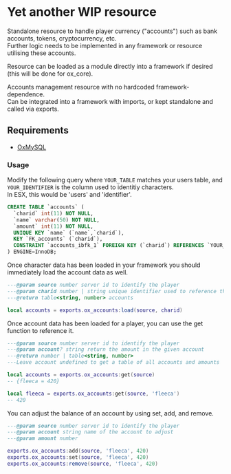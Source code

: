 # Yet another WIP resource

Standalone resource to handle player currency ("accounts") such as bank accounts, tokens, cryptocurrency, etc.  
Further logic needs to be implemented in any framework or resource utilising these accounts.  

Resource can be loaded as a module directly into a framework if desired (this will be done for ox_core).


Accounts management resource with no hardcoded framework-dependence.  
Can be integrated into a framework with imports, or kept standalone and called via exports.  

## Requirements
- [OxMySQL](https://github.com/overextended/oxmysql)


### Usage

Modify the following query where `YOUR_TABLE` matches your users table, and `YOUR_IDENTIFIER` is the column used to identitiy characters.  
In ESX, this would be 'users' and 'identifier'.
```sql
CREATE TABLE `accounts` (
  `charid` int(11) NOT NULL,
  `name` varchar(50) NOT NULL,
  `amount` int(11) NOT NULL,
  UNIQUE KEY `name` (`name`,`charid`),
  KEY `FK_accounts` (`charid`),
  CONSTRAINT `accounts_ibfk_1` FOREIGN KEY (`charid`) REFERENCES `YOUR_TABLE` (`YOUR_IDENTIFIER`) ON DELETE CASCADE ON UPDATE NO ACTION
) ENGINE=InnoDB;
```

Once character data has been loaded in your framework you should immediately load the account data as well.
```lua
---@param source number server id to identify the player
---@param charid number | string unique identifier used to reference the character in the database
---@return table<string, number> accounts

local accounts = exports.ox_accounts:load(source, charid)
```

Once account data has been loaded for a player, you can use the get function to reference it.
```lua
---@param source number server id to identify the player
---@param account? string return the amount in the given account
---@return number | table<string, number>
---Leave account undefined to get a table of all accounts and amounts

local accounts = exports.ox_accounts:get(source)
-- {fleeca = 420}

local fleeca = exports.ox_accounts:get(source, 'fleeca')
-- 420
```

You can adjust the balance of an account by using set, add, and remove.
```lua
---@param source number server id to identify the player
---@param account string name of the account to adjust
---@param amount number

exports.ox_accounts:add(source, 'fleeca', 420)
exports.ox_accounts:set(source, 'fleeca', 420)
exports.ox_accounts:remove(source, 'fleeca', 420)
```
